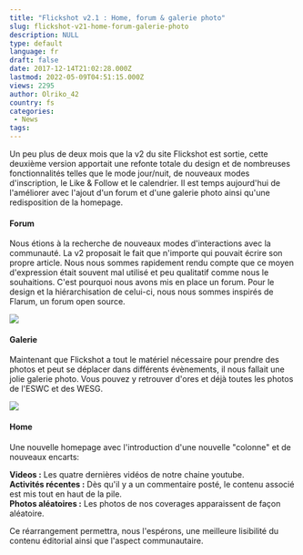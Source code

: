 ```yaml
---
title: "Flickshot v2.1 : Home, forum & galerie photo"
slug: flickshot-v21-home-forum-galerie-photo
description: NULL
type: default
language: fr
draft: false
date: 2017-12-14T21:02:28.000Z
lastmod: 2022-05-09T04:51:15.000Z
views: 2295
author: Olriko_42
country: fs
categories:
 - News
tags:
---
```

Un peu plus de deux mois que la v2 du site Flickshot est sortie, cette deuxième version apportait une refonte totale du design et de nombreuses fonctionnalités telles que le mode jour/nuit, de nouveaux modes d'inscription, le Like & Follow et le calendrier. Il est temps aujourd'hui de l'améliorer avec l'ajout d'un forum et d'une galerie photo ainsi qu'une redisposition de la homepage.

#### Forum

Nous étions à la recherche de nouveaux modes d'interactions avec la communauté. La v2 proposait le fait que n'importe qui pouvait écrire son propre article. Nous nous sommes rapidement rendu compte que ce moyen d'expression était souvent mal utilisé et peu qualitatif comme nous le souhaitions. C'est pourquoi nous avons mis en place un forum. Pour le design et la hiérarchisation de celui-ci, nous nous sommes inspirés de Flarum, un forum open source.

![](https://flickshot-ue.s3.eu-west-2.amazonaws.com/flickshot/article/5a3265625282e/images/Ih6ldTRJA2XpV8MFbTEd06ZEBbYsU2zoAPPXGRGi.png)

#### Galerie

Maintenant que Flickshot a tout le matériel nécessaire pour prendre des photos et peut se déplacer dans différents évènements, il nous fallait une jolie galerie photo. Vous pouvez y retrouver d'ores et déjà toutes les photos de l'ESWC et des WESG.

![](https://flickshot-ue.s3.eu-west-2.amazonaws.com/flickshot/article/5a3265625282e/images/SuVtMafvEq3aWAV9waKbnDFOovQzDI0rABaZc2sp.png)

#### **Home**

Une nouvelle homepage avec l'introduction d'une nouvelle "colonne" et de nouveaux encarts:

**Videos :** Les quatre dernières vidéos de notre chaine youtube.  
**Activités récentes :** Dès qu'il y a un commentaire posté, le contenu associé est mis tout en haut de la pile.  
**Photos aléatoires :** Les photos de nos coverages apparaissent de façon aléatoire.

Ce réarrangement permettra, nous l'espérons, une meilleure lisibilité du contenu éditorial ainsi que l'aspect communautaire. 
